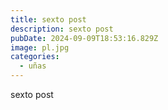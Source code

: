 ```yaml
---
title: sexto post
description: sexto post
pubDate: 2024-09-09T18:53:16.829Z
image: pl.jpg
categories:
  - uñas
---
```

sexto post